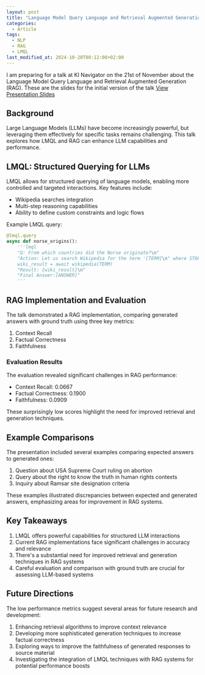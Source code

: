```yaml
---
layout: post
title: "Language Model Query Language and Retrieval Augmented Generation"
categories:
  - Article
tags:
  - NLP
  - RAG
  - LMQL
last_modified_at: 2024-10-20T00:12:00+02:00
---
```


I am preparing for a talk at KI Navigator on the 21st of November about the Language Model Query Language and Retrieval Augmented Generation (RAG).
These are the slides for the initial version of the talk
[View Presentation Slides](/assets/rag_lmql_slides_v4.html)

## Background

Large Language Models (LLMs) have become increasingly powerful, but leveraging them effectively for specific tasks remains challenging. This talk explores how LMQL and RAG can enhance LLM capabilities and performance.

## LMQL: Structured Querying for LLMs

LMQL allows for structured querying of language models, enabling more controlled and targeted interactions. Key features include:

- Wikipedia searches integration
- Multi-step reasoning capabilities
- Ability to define custom constraints and logic flows

Example LMQL query:

```python
@lmql.query
async def norse_origins():
    '''lmql
    "Q: From which countries did the Norse originate?\n"
    "Action: Let us search Wikipedia for the term '[TERM]\n" where STOPS_AT(TERM, "'")
    wiki_result = await wikipedia(TERM)
    "Result: {wiki_result}\n"
    "Final Answer:[ANSWER]"
    '''
```

## RAG Implementation and Evaluation

The talk demonstrated a RAG implementation, comparing generated answers with ground truth using three key metrics:

1. Context Recall
2. Factual Correctness
3. Faithfulness

### Evaluation Results

The evaluation revealed significant challenges in RAG performance:

- Context Recall: 0.0667
- Factual Correctness: 0.1900
- Faithfulness: 0.0909

These surprisingly low scores highlight the need for improved retrieval and generation techniques.

## Example Comparisons

The presentation included several examples comparing expected answers to generated ones:

1. Question about USA Supreme Court ruling on abortion
2. Query about the right to know the truth in human rights contexts
3. Inquiry about Ramsar site designation criteria

These examples illustrated discrepancies between expected and generated answers, emphasizing areas for improvement in RAG systems.

## Key Takeaways

1. LMQL offers powerful capabilities for structured LLM interactions
2. Current RAG implementations face significant challenges in accuracy and relevance
3. There's a substantial need for improved retrieval and generation techniques in RAG systems
4. Careful evaluation and comparison with ground truth are crucial for assessing LLM-based systems

## Future Directions

The low performance metrics suggest several areas for future research and development:

1. Enhancing retrieval algorithms to improve context relevance
2. Developing more sophisticated generation techniques to increase factual correctness
3. Exploring ways to improve the faithfulness of generated responses to source material
4. Investigating the integration of LMQL techniques with RAG systems for potential performance boosts
